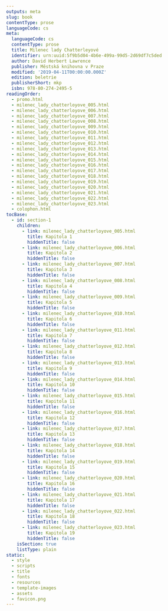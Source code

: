 ```yaml
---
outputs: meta
slug: book
contentType: prose
languageCode: cs
meta:
  languageCode: cs
  contentType: prose
  title: Milenec lady Chatterleyové
  identifier: urn:uuid:5f9b5d04-4b6e-499a-99d5-2d69df7c5ded
  author: David Herbert Lawrence
  publisher: Městská knihovna v Praze
  modified: '2019-04-11T00:00:00.000Z'
  edition: beletrie
  publisherShort: mkp
  isbn: 978-80-274-2495-5
readingOrder:
  - promo.html
  - milenec_lady_chatterloyove_005.html
  - milenec_lady_chatterloyove_006.html
  - milenec_lady_chatterloyove_007.html
  - milenec_lady_chatterloyove_008.html
  - milenec_lady_chatterloyove_009.html
  - milenec_lady_chatterloyove_010.html
  - milenec_lady_chatterloyove_011.html
  - milenec_lady_chatterloyove_012.html
  - milenec_lady_chatterloyove_013.html
  - milenec_lady_chatterloyove_014.html
  - milenec_lady_chatterloyove_015.html
  - milenec_lady_chatterloyove_016.html
  - milenec_lady_chatterloyove_017.html
  - milenec_lady_chatterloyove_018.html
  - milenec_lady_chatterloyove_019.html
  - milenec_lady_chatterloyove_020.html
  - milenec_lady_chatterloyove_021.html
  - milenec_lady_chatterloyove_022.html
  - milenec_lady_chatterloyove_023.html
  - colophon.html
tocBase:
  - id: section-1
    children:
      - link: milenec_lady_chatterloyove_005.html
        title: Kapitola 1
        hiddenTitle: false
      - link: milenec_lady_chatterloyove_006.html
        title: Kapitola 2
        hiddenTitle: false
      - link: milenec_lady_chatterloyove_007.html
        title: Kapitola 3
        hiddenTitle: false
      - link: milenec_lady_chatterloyove_008.html
        title: Kapitola 4
        hiddenTitle: false
      - link: milenec_lady_chatterloyove_009.html
        title: Kapitola 5
        hiddenTitle: false
      - link: milenec_lady_chatterloyove_010.html
        title: Kapitola 6
        hiddenTitle: false
      - link: milenec_lady_chatterloyove_011.html
        title: Kapitola 7
        hiddenTitle: false
      - link: milenec_lady_chatterloyove_012.html
        title: Kapitola 8
        hiddenTitle: false
      - link: milenec_lady_chatterloyove_013.html
        title: Kapitola 9
        hiddenTitle: false
      - link: milenec_lady_chatterloyove_014.html
        title: Kapitola 10
        hiddenTitle: false
      - link: milenec_lady_chatterloyove_015.html
        title: Kapitola 11
        hiddenTitle: false
      - link: milenec_lady_chatterloyove_016.html
        title: Kapitola 12
        hiddenTitle: false
      - link: milenec_lady_chatterloyove_017.html
        title: Kapitola 13
        hiddenTitle: false
      - link: milenec_lady_chatterloyove_018.html
        title: Kapitola 14
        hiddenTitle: false
      - link: milenec_lady_chatterloyove_019.html
        title: Kapitola 15
        hiddenTitle: false
      - link: milenec_lady_chatterloyove_020.html
        title: Kapitola 16
        hiddenTitle: false
      - link: milenec_lady_chatterloyove_021.html
        title: Kapitola 17
        hiddenTitle: false
      - link: milenec_lady_chatterloyove_022.html
        title: Kapitola 18
        hiddenTitle: false
      - link: milenec_lady_chatterloyove_023.html
        title: Kapitola 19
        hiddenTitle: false
    isSection: true
    listType: plain
static:
  - style
  - scripts
  - title
  - fonts
  - resources
  - template-images
  - assets
  - favicon.png
---
```

